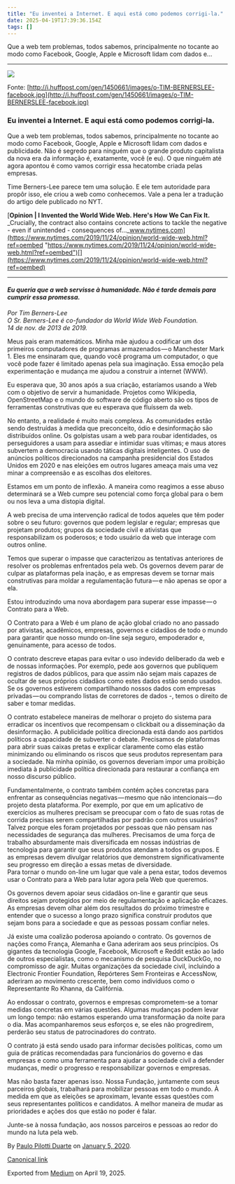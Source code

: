 ```yaml
---
title: "Eu inventei a Internet. E aqui está como podemos corrigi-la."
date: 2025-04-19T17:39:36.154Z
tags: []
---
```


Que a web tem problemas, todos sabemos, principalmente no tocante ao modo como Facebook, Google, Apple e Microsoft lidam com dados e…

* * *

![](https://cdn-images-1.medium.com/max/2560/1*cA3ArcgFpux2zmLq5kZ7ig.jpeg)

Fonte: [http://i.huffpost.com/gen/1450661/images/o-TIM-BERNERSLEE-facebook.jpg](http://i.huffpost.com/gen/1450661/images/o-TIM-BERNERSLEE-facebook.jpg)

### Eu inventei a Internet. E aqui está como podemos corrigi-la.

Que a web tem problemas, todos sabemos, principalmente no tocante ao modo como Facebook, Google, Apple e Microsoft lidam com dados e publicidade. Não é segredo para ninguém que o grande produto capitalista da nova era da informação é, exatamente, você (e eu). O que ninguém até agora apontou é como vamos corrigir essa hecatombe criada pelas empresas.

Time Berners-Lee parece tem uma solução. E ele tem autoridade para propôr isso, ele criou a web como conhecemos. Vale a pena ler a tradução do artigo dele publicado no NYT.

[**Opinion | I Invented the World Wide Web. Here's How We Can Fix It.**  
_Crucially, the contract also contains concrete actions to tackle the negative - even if unintended - consequences of…_www.nytimes.com](https://www.nytimes.com/2019/11/24/opinion/world-wide-web.html?ref=oembed "https://www.nytimes.com/2019/11/24/opinion/world-wide-web.html?ref=oembed")[](https://www.nytimes.com/2019/11/24/opinion/world-wide-web.html?ref=oembed)

* * *

#### _Eu queria que a web servisse à humanidade. Não é tarde demais para cumprir essa promessa._

_Por Tim Berners-Lee_  
_O Sr. Berners-Lee é co-fundador da World Wide Web Foundation.  
14 de nov. de 2013 de 2019._

Meus pais eram matemáticos. Minha mãe ajudou a codificar um dos primeiros computadores de programas armazenados — o Manchester Mark 1. Eles me ensinaram que, quando você programa um computador, o que você pode fazer é limitado apenas pela sua imaginação. Essa emoção pela experimentação e mudança me ajudou a construir a internet (WWW).

Eu esperava que, 30 anos após a sua criação, estaríamos usando a Web com o objetivo de servir a humanidade. Projetos como Wikipedia, OpenStreetMap e o mundo do software de código aberto são os tipos de ferramentas construtivas que eu esperava que fluíssem da web.

No entanto, a realidade é muito mais complexa. As comunidades estão sendo destruídas à medida que preconceito, ódio e desinformação são distribuídos online. Os golpistas usam a web para roubar identidades, os perseguidores a usam para assediar e intimidar suas vítimas; e maus atores subvertem a democracia usando táticas digitais inteligentes. O uso de anúncios políticos direcionados na campanha presidencial dos Estados Unidos em 2020 e nas eleições em outros lugares ameaça mais uma vez minar a compreensão e as escolhas dos eleitores.

Estamos em um ponto de inflexão. A maneira como reagimos a esse abuso determinará se a Web cumpre seu potencial como força global para o bem ou nos leva a uma distopia digital.

A web precisa de uma intervenção radical de todos aqueles que têm poder sobre o seu futuro: governos que podem legislar e regular; empresas que projetam produtos; grupos da sociedade civil e ativistas que responsabilizam os poderosos; e todo usuário da web que interage com outros online.

Temos que superar o impasse que caracterizou as tentativas anteriores de resolver os problemas enfrentados pela web. Os governos devem parar de culpar as plataformas pela inação, e as empresas devem se tornar mais construtivas para moldar a regulamentação futura — e não apenas se opor a ela.

Estou introduzindo uma nova abordagem para superar esse impasse — o Contrato para a Web.

O Contrato para a Web é um plano de ação global criado no ano passado por ativistas, acadêmicos, empresas, governos e cidadãos de todo o mundo para garantir que nosso mundo on-line seja seguro, empoderador e, genuinamente, para acesso de todos.

O contrato descreve etapas para evitar o uso indevido deliberado da web e de nossas informações. Por exemplo, pede aos governos que publiquem registros de dados públicos, para que assim não sejam mais capazes de ocultar de seus próprios cidadãos como estes dados estão sendo usados. Se os governos estiverem compartilhando nossos dados com empresas privadas — ou comprando listas de corretores de dados -, temos o direito de saber e tomar medidas.

O contrato estabelece maneiras de melhorar o projeto do sistema para erradicar os incentivos que recompensam o clickbait ou a disseminação da desinformação. A publicidade política direcionada está dando aos partidos políticos a capacidade de subverter o debate. Precisamos de plataformas para abrir suas caixas pretas e explicar claramente como elas estão minimizando ou eliminando os riscos que seus produtos representam para a sociedade. Na minha opinião, os governos deveriam impor uma proibição imediata à publicidade política direcionada para restaurar a confiança em nosso discurso público.

Fundamentalmente, o contrato também contém ações concretas para enfrentar as consequências negativas — mesmo que não intencionais — do projeto desta plataforma. Por exemplo, por que em um aplicativo de exercícios as mulheres precisam se preocupar com o fato de suas rotas de corrida precisas serem compartilhadas por padrão com outros usuários? Talvez porque eles foram projetados por pessoas que não pensam nas necessidades de segurança das mulheres. Precisamos de uma força de trabalho absurdamente mais diversificada em nossas indústrias de tecnologia para garantir que seus produtos atendam a todos os grupos. E as empresas devem divulgar relatórios que demonstrem significativamente seu progresso em direção a essas metas de diversidade.  
Para tornar o mundo on-line um lugar que vale a pena estar, todos devemos usar o Contrato para a Web para lutar agora pela Web que queremos.

Os governos devem apoiar seus cidadãos on-line e garantir que seus direitos sejam protegidos por meio de regulamentação e aplicação eficazes. As empresas devem olhar além dos resultados do próximo trimestre e entender que o sucesso a longo prazo significa construir produtos que sejam bons para a sociedade e que as pessoas possam confiar neles.

Já existe uma coalizão poderosa apoiando o contrato. Os governos de nações como França, Alemanha e Gana aderiram aos seus princípios. Os gigantes da tecnologia Google, Facebook, Microsoft e Reddit estão ao lado de outros especialistas, como o mecanismo de pesquisa DuckDuckGo, no compromisso de agir. Muitas organizações da sociedade civil, incluindo a Electronic Frontier Foundation, Repórteres Sem Fronteiras e AccessNow, aderiram ao movimento crescente, bem como indivíduos como o Representante Ro Khanna, da Califórnia.

Ao endossar o contrato, governos e empresas comprometem-se a tomar medidas concretas em várias questões. Algumas mudanças podem levar um longo tempo: não estamos esperando uma transformação da noite para o dia. Mas acompanharemos seus esforços e, se eles não progredirem, perderão seu status de patrocinadores do contrato.

O contrato já está sendo usado para informar decisões políticas, como um guia de práticas recomendadas para funcionários do governo e das empresas e como uma ferramenta para ajudar a sociedade civil a defender mudanças, medir o progresso e responsabilizar governos e empresas.

Mas não basta fazer apenas isso. Nossa Fundação, juntamente com seus parceiros globais, trabalhará para mobilizar pessoas em todo o mundo. À medida em que as eleições se aproximam, levante essas questões com seus representantes políticos e candidatos. A melhor maneira de mudar as prioridades e ações dos que estão no poder é falar.

Junte-se à nossa fundação, aos nossos parceiros e pessoas ao redor do mundo na luta pela web.

By [Paulo Pilotti Duarte](https://medium.com/@paulopilotti) on [January 5, 2020](https://medium.com/p/6b25295d3d95).

[Canonical link](https://medium.com/@paulopilotti/eu-inventei-a-internet-e-aqui-est%C3%A1-como-podemos-corrigi-la-6b25295d3d95)

Exported from [Medium](https://medium.com) on April 19, 2025.